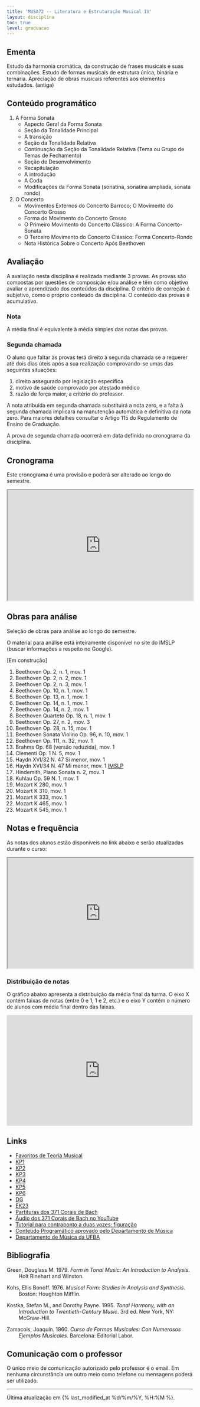 ```yaml
---
title: 'MUSA72 -- Literatura e Estruturação Musical IV'
layout: disciplina
toc: true
level: graduacao
---
```


## Ementa

Estudo da harmonia cromática, da construção de frases musicais e suas combinações. Estudo de formas musicais de estrutura única, binária e ternária. Apreciação de obras musicais referentes aos elementos estudados. (antiga)

<!--FIXME: adicionar objetivos-->

## Conteúdo programático

  1. A Forma Sonata 
      * Aspecto Geral da Forma Sonata
      * Seção da Tonalidade Principal
      * A transição
      * Seção da Tonalidade Relativa
      * Continuação da Seção da Tonalidade Relativa (Tema ou Grupo de Temas de Fechamento)
      * Seção de Desenvolvimento
      * Recapitulação
      * A introdução
      * A Coda
      * Modificações da Forma Sonata (sonatina, sonatina ampliada, sonata rondo)
  2. O Concerto 
      * Movimentos Externos do Concerto Barroco; O Movimento do Concerto Grosso
      * Forma do Movimento do Concerto Grosso
      * O Primeiro Movimento do Concerto Clássico: A Forma Concerto-Sonata
      * O Terceiro Movimento do Concerto Clássico: Forma Concerto-Rondo
      * Nota Histórica Sobre o Concerto Após Beethoven

## Avaliação

A avaliação nesta disciplina é realizada mediante 3 provas. As provas são compostas por questões de composição e/ou análise e têm como objetivo avaliar o aprendizado dos conteúdos da disciplina. O critério de correção é subjetivo, como o próprio conteúdo da disciplina. O conteúdo das provas é acumulativo.

### Nota

A média final é equivalente à média simples das notas das provas.

### Segunda chamada

O aluno que faltar às provas terá direito à segunda chamada se a requerer até dois dias úteis após a sua realização comprovando-se umas das seguintes situações:

  1. direito assegurado por legislação específica
  2. motivo de saúde comprovado por atestado médico
  3. razão de força maior, a critério do professor.

A nota atribuída em segunda chamada substituirá a nota zero, e a falta à segunda chamada implicará na manutenção automática e definitiva da nota zero. Para maiores detalhes consultar o Artigo 115 do Regulamento de Ensino de Graduação.

A prova de segunda chamada ocorrerá em data definida no cronograma da disciplina.

## Cronograma

Este cronograma é uma previsão e poderá ser alterado ao longo do semestre.

<iframe
src="https://docs.google.com/spreadsheets/d/e/2PACX-1vSFJd6AVK1yqXBc_VGyrFlWCH2W0INq1LZ6hc2asD-nWFc7vlaHWrP5nxSR0SDhVPfdwb6P5V0oF3kW/pubhtml?gid=29503749&amp;single=true&amp;widget=true&amp;headers=false"
width="100%" height="300"></iframe>


## Obras para análise

Seleção de obras para análise ao longo do semestre.

O material para análise está inteiramente disponível no site do IMSLP (buscar informações a respeito no Google).

[Em construção]

<!-- Com links quebrados imslp
  1. Beethoven Op. 2, n. 1, mov. 1 [http://bit.ly/2ivopk5](http://bit.ly/2ivopk5)
  2. Beethoven Op. 2, n. 2, mov. 1 [http://bit.ly/2k3NkM6](http://bit.ly/2k3NkM6)
  3. Beethoven Op. 2, n. 3, mov. 1 [http://bit.ly/2k1wPQJ](http://bit.ly/2k1wPQJ)
  4. Beethoven Op. 14, n. 1, mov. 1 [http://bit.ly/2iu8FxK](http://bit.ly/2iu8FxK)
  5. Beethoven Op. 14, n. 2, mov. 1 [http://bit.ly/2k3O9EG](http://bit.ly/2k3O9EG)
  6. Beethoven Quarteto Op. 18, n. 1, mov. 1 [http://bit.ly/2gW4mea](http://bit.ly/2gW4mea)
  7. Beethoven Op. 27, n. 2, mov. 3 [http://bit.ly/2uQiDh5](http://bit.ly/2uQiDh5)
  8. Beethoven Op. 28, n. 15, mov. 1 [http://bit.ly/2k4fAOU](http://bit.ly/2k4fAOU)
  9. Beethoven Sonata Violino Op. 96, n. 10, mov. 1 [http://bit.ly/2k4B9if](http://bit.ly/2k4B9if)
 10. Beethoven Op. 111, n. 32, mov. 1 [http://bit.ly/2k3boiu](http://bit.ly/2k3boiu)
 11. Brahms Op. 68 (versão reduzida), mov. 1 [http://bit.ly/2jShA9W](http://bit.ly/2jShA9W)
 12. Clementi Op. 1 N. 5, mov. 1 [http://bit.ly/2yWl8AD](http://bit.ly/2yWl8AD)
 13. Haydn XVI/32 N. 47 Si menor, mov. 1 [http://bit.ly/2itA6Ys](http://bit.ly/2itA6Ys)
 14. Hindemith, Piano Sonata n. 2, mov. 1 [http://bit.ly/2DKqajR](http://bit.ly/2DKqajR)
 15. Kuhlau Op. 59 N. 1, mov. 1 [http://bit.ly/2it8Yc8](http://bit.ly/2it8Yc8)
 16. Mozart K 280, mov. 1 [http://bit.ly/2yWqufe](http://bit.ly/2yWqufe)
 17. Mozart K 310, mov. 1 [http://bit.ly/2k4BDoz](http://bit.ly/2k4BDoz)
 18. Mozart K 333, mov. 1 [http://bit.ly/2yYLLFk](http://bit.ly/2yYLLFk)
 19. Mozart K 465, mov. 1 [http://bit.ly/2yVciTX](http://bit.ly/2yVciTX)
 20. Mozart K 545, mov. 1 [http://bit.ly/2itGEpW](http://bit.ly/2itGEpW)
-->

  1. Beethoven Op. 2, n. 1, mov. 1
  1. Beethoven Op. 2, n. 2, mov. 1
  1. Beethoven Op. 2, n. 3, mov. 1
  1. Beethoven Op. 10, n. 1, mov. 1
  1. Beethoven Op. 13, n. 1, mov. 1
  1. Beethoven Op. 14, n. 1, mov. 1
  1. Beethoven Op. 14, n. 2, mov. 1
  1. Beethoven Quarteto Op. 18, n. 1, mov. 1
  1. Beethoven Op. 27, n. 2, mov. 3
  1. Beethoven Op. 28, n. 15, mov. 1
  1. Beethoven Sonata Violino Op. 96, n. 10, mov. 1
  1. Beethoven Op. 111, n. 32, mov. 1
  1. Brahms Op. 68 (versão reduzida), mov. 1
  1. Clementi Op. 1 N. 5, mov. 1
  1. Haydn XVI/32 N. 47 Si menor, mov. 1
  1. Haydn XVI/34 N. 47 Mi menor, mov. 1 [IMSLP](http://ks4.imslp.info/files/imglnks/usimg/e/ef/IMSLP00150-Haydn_-_Piano_Sonata_No_34_in_e.pdf)
  1. Hindemith, Piano Sonata n. 2, mov. 1
  1. Kuhlau Op. 59 N. 1, mov. 1
  1. Mozart K 280, mov. 1
  1. Mozart K 310, mov. 1
  1. Mozart K 333, mov. 1
  1. Mozart K 465, mov. 1
  2. Mozart K 545, mov. 1

## Notas e frequência

As notas dos alunos estão disponíveis no link abaixo e serão atualizadas durante o curso:

<iframe
src="https://docs.google.com/spreadsheets/d/e/2PACX-1vS5XwKIhizZR_bQjYR4k9Qw0fhm5ii2UtrJxJoFheTsDdCKaa7AOigQIIaH1YToGy3Mpt8D2EhjTPjL/pubhtml?gid=1273769576&amp;single=true&amp;widget=true&amp;headers=false"
width="100%" height="300"></iframe>

### Distribuição de notas

O gráfico abaixo apresenta a distribuição da média final da turma. O eixo X contém faixas de notas (entre 0 e 1, 1 e 2, etc.) e o eixo Y contém o número de alunos com média final dentro das faixas.

<iframe seamless frameborder="0" scrolling="no" 
src="https://docs.google.com/spreadsheets/d/e/2PACX-1vS5XwKIhizZR_bQjYR4k9Qw0fhm5ii2UtrJxJoFheTsDdCKaa7AOigQIIaH1YToGy3Mpt8D2EhjTPjL/pubchart?oid=641992382&amp;format=interactive"
width="100%" height="300"></iframe>

## Links

 - [Favoritos de Teoria Musical](https://www.diigo.com/outliner/3l23ej/Teoria-Musical?key=lzekmogriv)
 - [KP1](https://www.dropbox.com/s/e1b1ae3ia3gzczs/kostka-1.pdf)
 - [KP2](https://www.dropbox.com/s/54qp5r28nj6tygi/kostka-2.pdf)
 - [KP3](https://www.dropbox.com/s/phezrz5yd83606c/kostka-3.pdf)
 - [KP4](https://www.dropbox.com/s/5b44zanef3kxhcd/kostka-4.pdf)
 - [KP5](https://www.dropbox.com/s/cyvy9da9vsk29o6/kostka-5.pdf)
 - [KP6](https://www.dropbox.com/s/ruqvkfqte6zbal4/kostka-6.pdf)
 - [DG](https://www.dropbox.com/s/sjp4axx10ebcjct/dg.pdf)
 - [EK23](https://www.dropbox.com/s/0jnmmmh57lvt2j6/ek23.pdf)
 - [Partituras dos 371 Corais de Bach](http://bit.ly/2Go5uCV)
 - [Áudio dos 371 Corais de Bach no YouTube](https://www.youtube.com/watch?v=Jp4v99F4Kac&list=PL6QFt5ca_y9kPKJZS9vgpgSAPDj1eN3lh)
 - [Tutorial para contraponto a duas vozes: figuração](http://www.youtube.com/watch?v=i1mZ7SibDZ0)
 - [Conteúdo Programático aprovado pelo Departamento de Música](http://dmusufba.com/docs/conteudos/pdf/MUSA72%20LEM%20IV.pdf)
 - [Departamento de Música da UFBA](http://dmusufba.com)

## Bibliografia

<!-- mendeley type="folders" id="2a50eba5-8599-484a-8c0c-1819e67886eb" sortby="authors" csl="http://genosmus.com/wp-content/plugins/mendeleyplugin/style/chicago-author-date.csl" -->

<p style="margin-left: 24pt; text-indent: -24.0pt;">
  Green, Douglass M. 1979. <i>Form in Tonal Music: An Introduction to Analysis</i>. Holt Rinehart and Winston.
</p>

<p style="margin-left: 24pt; text-indent: -24.0pt;">
  Kohs, Ellis Bonoff. 1976. <i>Musical Form: Studies in Analysis and Synthesis</i>. Boston: Houghton Mifflin.
</p>

<p style="margin-left: 24pt; text-indent: -24.0pt;">
  Kostka, Stefan M., and Dorothy Payne. 1995. <i>Tonal Harmony, with an Introduction to Twentieth-Century Music</i>. 3rd ed. New York, NY: McGraw-Hill.
</p>

<p style="margin-left: 24pt; text-indent: -24.0pt;">
  Zamacois, Joaquín. 1960. <i>Curso de Formas Musicales: Con Numerosos Ejemplos Musicales</i>. Barcelona: Editorial Labor.
</p>

## Comunicação com o professor

O único meio de comunicação autorizado pelo professor é o email.
Em nenhuma circunstância um outro meio como telefone ou mensagens 
poderá ser utilizado.

<hr>

Última atualização em {% last_modified_at %d/%m/%Y, %H:%M %}.
